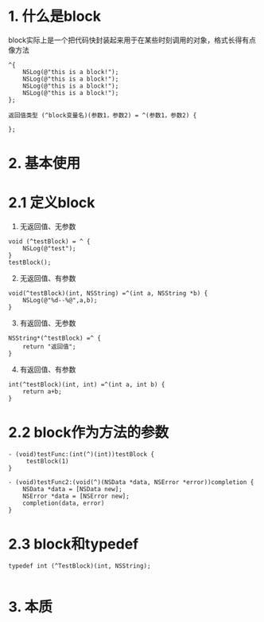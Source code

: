 # 1. 什么是block
block实际上是一个把代码快封装起来用于在某些时刻调用的对象，格式长得有点像方法
```objc
^{
    NSLog(@"this is a block!");
    NSLog(@"this is a block!");
    NSLog(@"this is a block!");
    NSLog(@"this is a block!");
};
```
```objc
返回值类型 (^block变量名)(参数1，参数2) = ^(参数1，参数2) {

};
```

# 2. 基本使用
# 2.1 定义block
1. 无返回值、无参数
```objc
void (^testBlock) = ^ {
	NSLog(@"test");
}
testBlock();
```
2. 无返回值、有参数
```objc
void(^testBlock)(int, NSString) =^(int a, NSString *b) {
	NSLog(@"%d--%@",a,b);
}
```
3. 有返回值、无参数
```objc
NSString*(^testBlock) =^ {
	return "返回值";
}
```
4. 有返回值、有参数
```objc
int(^testBlock)(int, int) =^(int a, int b) {
	return a+b;
}
```
# 2.2 block作为方法的参数
```objc
- (void)testFunc:(int(^)(int))testBlock {
	 testBlock(1)
}

- (void)testFunc2:(void(^)(NSData *data, NSError *error))completion {
	NSData *data = [NSData new];
	NSError *data = [NSError new];
	completion(data, error)
}
```
# 2.3 block和typedef
```objc
typedef int (^TestBlock)(int, NSString);


```

# 3. 本质